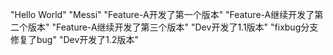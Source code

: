 "Hello World"
"Messi"
"Feature-A开发了第一个版本"
"Feature-A继续开发了第二个版本"
"Feature-A继续开发了第三个版本"
"Dev开发了1.1版本"
"fixbug分支修复了bug"
"Dev开发了1.2版本"
